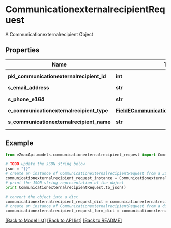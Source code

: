 # CommunicationexternalrecipientRequest

A Communicationexternalrecipient Object

## Properties

Name | Type | Description | Notes
------------ | ------------- | ------------- | -------------
**pki_communicationexternalrecipient_id** | **int** | The unique ID of the Communicationexternalrecipient | [optional] 
**s_email_address** | **str** | The email address. | [optional] 
**s_phone_e164** | **str** | A phone number in E.164 Format | [optional] 
**e_communicationexternalrecipient_type** | [**FieldECommunicationexternalrecipientType**](FieldECommunicationexternalrecipientType.md) |  | [optional] 
**s_communicationexternalrecipient_name** | **str** | The name of the Communicationexternalrecipient | [optional] 

## Example

```python
from eZmaxApi.models.communicationexternalrecipient_request import CommunicationexternalrecipientRequest

# TODO update the JSON string below
json = "{}"
# create an instance of CommunicationexternalrecipientRequest from a JSON string
communicationexternalrecipient_request_instance = CommunicationexternalrecipientRequest.from_json(json)
# print the JSON string representation of the object
print CommunicationexternalrecipientRequest.to_json()

# convert the object into a dict
communicationexternalrecipient_request_dict = communicationexternalrecipient_request_instance.to_dict()
# create an instance of CommunicationexternalrecipientRequest from a dict
communicationexternalrecipient_request_form_dict = communicationexternalrecipient_request.from_dict(communicationexternalrecipient_request_dict)
```
[[Back to Model list]](../README.md#documentation-for-models) [[Back to API list]](../README.md#documentation-for-api-endpoints) [[Back to README]](../README.md)


